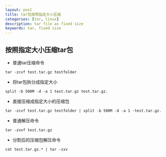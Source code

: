 ```yaml
---
layout: post
title: tar包按照指定大小压缩
categories: [tar, linux]
description: tar file as fixed size
keywords: tar, fixed size
---
```


## 按照指定大小压缩tar包
* 普通tar压缩命令
```
tar -zcvf test.tar.gz testfolder
```

* 将tar包拆分成指定大小
```
split -b 500M -d -a 1 test.tar.gz test.tar.gz.
```

* 直接压缩成指定大小的压缩包
```
tar -zcvf test.tar.gz testfolder | split -b 500M -d -a 1 -test.tar.gz.
```

* 普通解压命令
```
tar -zvxf test.tar.gz
```

* 分割后的压缩包解压命令
```
cat test.tar.gz.* | tar -zxv
```


